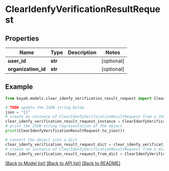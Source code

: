 # ClearIdenfyVerificationResultRequest


## Properties

Name | Type | Description | Notes
------------ | ------------- | ------------- | -------------
**user_id** | **str** |  | [optional] 
**organization_id** | **str** |  | [optional] 

## Example

```python
from koyeb.models.clear_idenfy_verification_result_request import ClearIdenfyVerificationResultRequest

# TODO update the JSON string below
json = "{}"
# create an instance of ClearIdenfyVerificationResultRequest from a JSON string
clear_idenfy_verification_result_request_instance = ClearIdenfyVerificationResultRequest.from_json(json)
# print the JSON string representation of the object
print(ClearIdenfyVerificationResultRequest.to_json())

# convert the object into a dict
clear_idenfy_verification_result_request_dict = clear_idenfy_verification_result_request_instance.to_dict()
# create an instance of ClearIdenfyVerificationResultRequest from a dict
clear_idenfy_verification_result_request_from_dict = ClearIdenfyVerificationResultRequest.from_dict(clear_idenfy_verification_result_request_dict)
```
[[Back to Model list]](../README.md#documentation-for-models) [[Back to API list]](../README.md#documentation-for-api-endpoints) [[Back to README]](../README.md)


